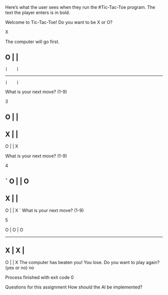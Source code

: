Here’s what the user sees when they run the #Tic-Tac-Toe program. The text the player enters is in bold.

Welcome to Tic-Tac-Toe!
Do you want to be X or O?


X


The computer will go first.

O |    |
--------------
    |    |
--------------
    |    |
What is your next move? (1-9)


3



O |    |
--------------
X |     |
--------------
O |    | X

What is your next move? (1-9)


4

`
O |    | O
--------------
X  |    |
--------------
O |    | X      `
What is your next move? (1-9)


5


O | O | O

--------------
X  | X  |
--------------
O |     | X
The computer has beaten you! You lose.
Do you want to play again? (yes or no)
no



Process finished with exit code 0

Questions for this assignment
How should the AI be implemented?
